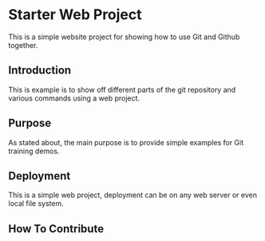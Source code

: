 # Starter Web Project

This is a simple website project for showing how to use Git and Github together.

## Introduction

This is example is to show off different parts of the git repository and various commands using a web project.

## Purpose

As stated about, the main purpose is to provide simple examples for Git training demos.

## Deployment

This is a simple web project, deployment can be on any web server or even local file system.

## How To Contribute
